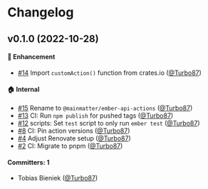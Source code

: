 # Changelog

## v0.1.0 (2022-10-28)

#### :rocket: Enhancement
* [#14](https://github.com/mainmatter/ember-api-actions/pull/14) Import `customAction()` function from crates.io ([@Turbo87](https://github.com/Turbo87))

#### :house: Internal
* [#15](https://github.com/mainmatter/ember-api-actions/pull/15) Rename to `@mainmatter/ember-api-actions` ([@Turbo87](https://github.com/Turbo87))
* [#13](https://github.com/mainmatter/ember-api-actions/pull/13) CI: Run `npm publish` for pushed tags ([@Turbo87](https://github.com/Turbo87))
* [#12](https://github.com/mainmatter/ember-api-actions/pull/12) scripts: Set `test` script to only run `ember test` ([@Turbo87](https://github.com/Turbo87))
* [#8](https://github.com/mainmatter/ember-api-actions/pull/8) CI: Pin action versions ([@Turbo87](https://github.com/Turbo87))
* [#4](https://github.com/mainmatter/ember-api-actions/pull/4) Adjust Renovate setup ([@Turbo87](https://github.com/Turbo87))
* [#2](https://github.com/mainmatter/ember-api-actions/pull/2) CI: Migrate to pnpm ([@Turbo87](https://github.com/Turbo87))

#### Committers: 1
- Tobias Bieniek ([@Turbo87](https://github.com/Turbo87))

